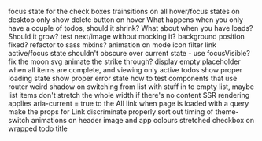 focus state for the check boxes
trainsitions on all hover/focus states
on desktop only show delete button on hover
What happens when you only have a couple of todos, should it shrink?
What about when you have loads? Should it grow?
test next/image without mocking it?
background position fixed?
refactor to sass mixins?
animation on mode icon
filter link active/focus state shouldn't obscure over current state - use focusVisible?
fix the moon svg
animate the strike through?
display empty placeholder when all items are complete, and viewing only active todos
show proper loading state
show proper error state
how to test components that use router
weird shadow on switching from list with stuff in to empty list, maybe list items don't stretch the whole width if there's no content
SSR rendering applies aria-current = true to the All link when page is loaded with a query
make the props for Link discriminate properly
sort out timing of theme-switch animations on header image and app colours
stretched checkbox on wrapped todo title
